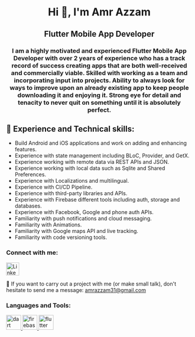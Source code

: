 <h1 align="center">Hi 👋, I'm Amr Azzam</h1>
<h2 align="center">Flutter Mobile App Developer</h2>
<h3 align="center">I am a highly motivated and experienced Flutter Mobile App Developer with over 2 years of experience who has a track record of success creating apps that are both well-received and commercially viable. Skilled with working as a team and incorporating input into projects. Ability to always look for ways to improve upon an already existing app to keep people downloading it and enjoying it. Strong eye for detail and tenacity to never quit on something until it is absolutely perfect.</h3>

## 🔭 Experience and Technical skills:
- Build Android and iOS applications and work on adding and enhancing features.
- Experience with state management including BLoC, Provider, and GetX.
- Experience working with remote data via REST APIs and JSON.
- Experience working with local data such as Sqlite and Shared Preferences.
- Experience with Localizations and multilingual.
- Experience with CI/CD Pipeline.
- Experience with third-party libraries and APIs.
- Experience with Firebase different tools including auth, storage and databases.
- Experience with Facebook, Google and phone auth APIs.
- Familiarity with push notifications and cloud messaging.
- Familiarity with Animations.
- Familiarity with Google maps API and live tracking.
- Familiarity with code versioning tools.

<p align="left">
<h3 align="left">Connect with me:</h3>


[<img src="https://image.flaticon.com/icons/svg/174/174857.svg" alt="LinkedIn logo" width="35">](https://www.linkedin.com/in/amrazzam31/)

💌 If you want to carry out a project with me (or make small talk), don't hesitate to send me a message:
amrazzam31@gmail.com

<h3 align="left">Languages and Tools:</h3>
<p align="left"> <a href="https://dart.dev" target="_blank"> <img src="https://www.vectorlogo.zone/logos/dartlang/dartlang-icon.svg" alt="dart" width="40" height="40"/> </a> <a href="https://firebase.google.com/" target="_blank"> <img src="https://www.vectorlogo.zone/logos/firebase/firebase-icon.svg" alt="firebase" width="40" height="40"/> </a> <a href="https://flutter.dev" target="_blank"> <img src="https://www.vectorlogo.zone/logos/flutterio/flutterio-icon.svg?fbclid=IwAR2xz9kPr9Sss-rMt7WxfQ3f8nfBE2n3GYDvCBGrZRcJ_AOZnEEV7bw32U4" alt="flutter" width="40" height="40"/> </a> <a 

